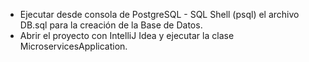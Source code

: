 - Ejecutar desde consola de PostgreSQL - SQL Shell (psql) el archivo DB.sql para la creación de la Base de Datos. 
- Abrir el proyecto con IntelliJ Idea y ejecutar la clase MicroservicesApplication.
 
